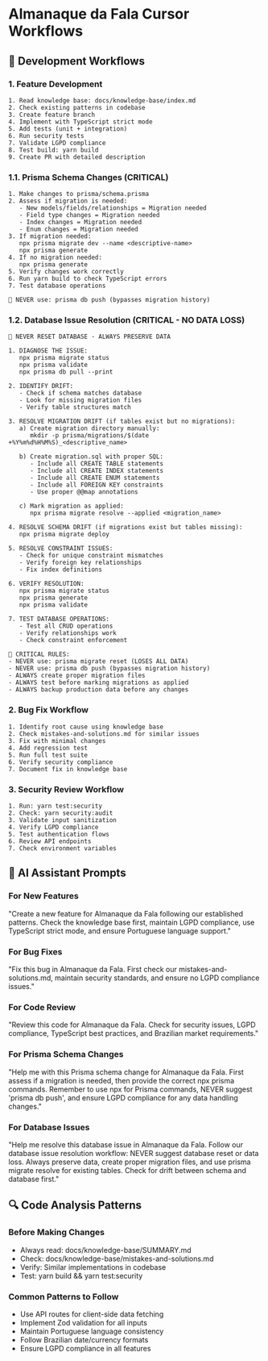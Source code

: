 # Almanaque da Fala Cursor Workflows

## 🚀 Development Workflows

### 1. Feature Development
```
1. Read knowledge base: docs/knowledge-base/index.md
2. Check existing patterns in codebase
3. Create feature branch
4. Implement with TypeScript strict mode
5. Add tests (unit + integration)
6. Run security tests
7. Validate LGPD compliance
8. Test build: yarn build
9. Create PR with detailed description
```

### 1.1. Prisma Schema Changes (CRITICAL)
```
1. Make changes to prisma/schema.prisma
2. Assess if migration is needed:
   - New models/fields/relationships = Migration needed
   - Field type changes = Migration needed
   - Index changes = Migration needed
   - Enum changes = Migration needed
3. If migration needed:
   npx prisma migrate dev --name <descriptive-name>
   npx prisma generate
4. If no migration needed:
   npx prisma generate
5. Verify changes work correctly
6. Run yarn build to check TypeScript errors
7. Test database operations

🚨 NEVER use: prisma db push (bypasses migration history)
```

### 1.2. Database Issue Resolution (CRITICAL - NO DATA LOSS)
```
🚨 NEVER RESET DATABASE - ALWAYS PRESERVE DATA

1. DIAGNOSE THE ISSUE:
   npx prisma migrate status
   npx prisma validate
   npx prisma db pull --print

2. IDENTIFY DRIFT:
   - Check if schema matches database
   - Look for missing migration files
   - Verify table structures match

3. RESOLVE MIGRATION DRIFT (if tables exist but no migrations):
   a) Create migration directory manually:
      mkdir -p prisma/migrations/$(date +%Y%m%d%H%M%S)_<descriptive_name>
   
   b) Create migration.sql with proper SQL:
      - Include all CREATE TABLE statements
      - Include all CREATE INDEX statements  
      - Include all CREATE ENUM statements
      - Include all FOREIGN KEY constraints
      - Use proper @@map annotations
   
   c) Mark migration as applied:
      npx prisma migrate resolve --applied <migration_name>

4. RESOLVE SCHEMA DRIFT (if migrations exist but tables missing):
   npx prisma migrate deploy

5. RESOLVE CONSTRAINT ISSUES:
   - Check for unique constraint mismatches
   - Verify foreign key relationships
   - Fix index definitions

6. VERIFY RESOLUTION:
   npx prisma migrate status
   npx prisma generate
   npx prisma validate

7. TEST DATABASE OPERATIONS:
   - Test all CRUD operations
   - Verify relationships work
   - Check constraint enforcement

🚨 CRITICAL RULES:
- NEVER use: prisma migrate reset (LOSES ALL DATA)
- NEVER use: prisma db push (bypasses migration history)
- ALWAYS create proper migration files
- ALWAYS test before marking migrations as applied
- ALWAYS backup production data before any changes
```

### 2. Bug Fix Workflow
```
1. Identify root cause using knowledge base
2. Check mistakes-and-solutions.md for similar issues
3. Fix with minimal changes
4. Add regression test
5. Run full test suite
6. Verify security compliance
7. Document fix in knowledge base
```

### 3. Security Review Workflow
```
1. Run: yarn test:security
2. Check: yarn security:audit
3. Validate input sanitization
4. Verify LGPD compliance
5. Test authentication flows
6. Review API endpoints
7. Check environment variables
```

## 🧠 AI Assistant Prompts

### For New Features
"Create a new feature for Almanaque da Fala following our established patterns. Check the knowledge base first, maintain LGPD compliance, use TypeScript strict mode, and ensure Portuguese language support."

### For Bug Fixes
"Fix this bug in Almanaque da Fala. First check our mistakes-and-solutions.md, maintain security standards, and ensure no LGPD compliance issues."

### For Code Review
"Review this code for Almanaque da Fala. Check for security issues, LGPD compliance, TypeScript best practices, and Brazilian market requirements."

### For Prisma Schema Changes
"Help me with this Prisma schema change for Almanaque da Fala. First assess if a migration is needed, then provide the correct npx prisma commands. Remember to use npx for Prisma commands, NEVER suggest 'prisma db push', and ensure LGPD compliance for any data handling changes."

### For Database Issues
"Help me resolve this database issue in Almanaque da Fala. Follow our database issue resolution workflow: NEVER suggest database reset or data loss. Always preserve data, create proper migration files, and use prisma migrate resolve for existing tables. Check for drift between schema and database first."

## 🔍 Code Analysis Patterns

### Before Making Changes
- Always read: docs/knowledge-base/SUMMARY.md
- Check: docs/knowledge-base/mistakes-and-solutions.md
- Verify: Similar implementations in codebase
- Test: yarn build && yarn test:security

### Common Patterns to Follow
- Use API routes for client-side data fetching
- Implement Zod validation for all inputs
- Maintain Portuguese language consistency
- Follow Brazilian date/currency formats
- Ensure LGPD compliance in all features

